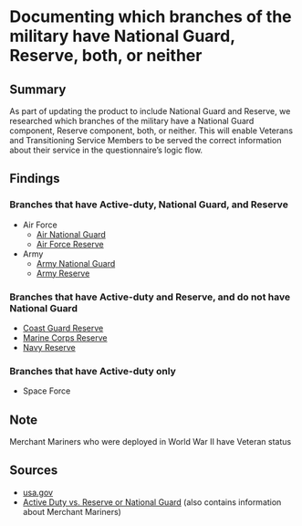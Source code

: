 # Documenting which branches of the military have National Guard, Reserve, both, or neither

## Summary

As part of updating the product to include National Guard and Reserve, we researched which branches of the military have a National Guard component, Reserve component, both, or neither. This will enable Veterans and Transitioning Service Members to be served the correct information about their service in the questionnaire’s logic flow.

## Findings

### Branches that have Active-duty, National Guard, and Reserve

-   Air Force
    -   [Air National Guard](https://www.airforce.com/ways-to-serve/air-national-guard)
    -   [Air Force Reserve](https://www.airforce.com/ways-to-serve/air-force-reserve)
-   Army
    -   [Army National Guard](https://www.nationalguard.com/)
    -   [Army Reserve](https://www.goarmy.com/explore-the-army/army-structure/reserve.html)

### Branches that have Active-duty and Reserve, and do not have National Guard

-   [Coast Guard Reserve](https://www.gocoastguard.com/careers/reserve)
-   [Marine Corps Reserve](https://www.marines.com/about-the-marine-corps/marine-corps-structure/marine-corps-reserve.html)
-   [Navy Reserve](https://www.navy.com/joining/ways-to-join/reserve)

### Branches that have Active-duty only

-   Space Force

## Note

Merchant Mariners who were deployed in World War II have Veteran status

## Sources

-   [usa.gov](https://www.usa.gov/us-military)
-   [Active Duty vs. Reserve or National Guard](https://www.va.gov/vetsinworkplace/docs/em_activereserve.html) (also contains information about Merchant Mariners)
